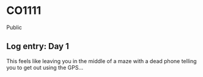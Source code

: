# CO1111
Public

## Log entry: Day 1
This feels like leaving you in the middle of a maze with a dead phone telling you to get out using the GPS...

